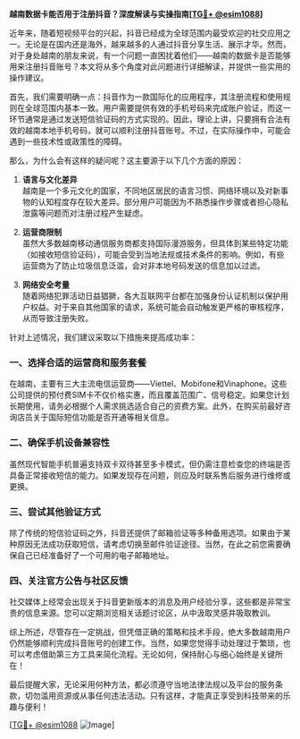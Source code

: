 **越南数据卡能否用于注册抖音？深度解读与实操指南[[TG💪+ @esim1088](https://t.me/s/esim1088)]**

近年来，随着短视频平台的兴起，抖音已经成为全球范围内最受欢迎的社交应用之一。无论是在国内还是海外，越来越多的人通过抖音分享生活、展示才华。然而，对于身处越南的朋友来说，有一个问题一直困扰着他们——越南的数据卡是否能够用来注册抖音账号？本文将从多个角度对此问题进行详细解读，并提供一些实用的操作建议。

首先，我们需要明确一点：抖音作为一款国际化的应用程序，其注册流程和使用规则在全球范围内基本一致。用户需要提供有效的手机号码来完成账户验证，而这一环节通常是通过发送短信验证码的方式实现的。因此，理论上讲，只要拥有合法有效的越南本地手机号码，就可以顺利注册抖音账号。不过，在实际操作中，可能会遇到一些技术性或政策性的障碍。

那么，为什么会有这样的疑问呢？这主要源于以下几个方面的原因：

1. **语言与文化差异**  
   越南是一个多元文化的国家，不同地区居民的语言习惯、网络环境以及对新事物的认知程度存在较大差异。部分用户可能因为不熟悉操作步骤或者担心隐私泄露等问题而对注册过程产生疑虑。

2. **运营商限制**  
   虽然大多数越南移动通信服务商都支持国际漫游服务，但具体到某些特定功能（如接收短信验证码），可能会受到当地法规或技术条件的影响。例如，有些运营商为了防止垃圾信息泛滥，会对非本地号码发送的信息加以过滤。

3. **网络安全考量**  
   随着网络犯罪活动日益猖獗，各大互联网平台都在加强身份认证机制以保护用户权益。对于来自其他国家的请求，系统可能会自动触发更严格的审核程序，从而导致注册失败。

针对上述情况，我们建议采取以下措施来提高成功率：

### 一、选择合适的运营商和服务套餐
在越南，主要有三大主流电信运营商——Viettel、Mobifone和Vinaphone。这些公司提供的预付费SIM卡不仅价格实惠，而且覆盖范围广、信号稳定。如果您计划长期使用，请务必根据个人需求挑选适合自己的资费方案。此外，在购买前最好咨询店员关于国际短信功能是否开通等相关信息。

### 二、确保手机设备兼容性
虽然现代智能手机普遍支持双卡双待甚至多卡模式，但仍需注意检查您的终端是否具备正常接收短信的能力。如果发现存在问题，则应及时联系售后服务进行维修或更换。

### 三、尝试其他验证方式
除了传统的短信验证码之外，抖音还提供了邮箱验证等多种备用选项。如果由于某种原因无法成功获取短信，请考虑切换至邮件验证途径。当然，在此之前您需要确保自己已经准备好了一个可用的电子邮箱地址。

### 四、关注官方公告与社区反馈
社交媒体上经常会出现关于抖音更新版本的消息及用户经验分享，这些都是非常宝贵的信息来源。您可以定期浏览相关话题讨论区，从中汲取灵感并吸取教训。

综上所述，尽管存在一定挑战，但凭借正确的策略和技术手段，绝大多数越南用户仍然能够顺利完成抖音账号的创建工作。当然，如果您觉得手动处理过于繁琐，也可以考虑借助第三方工具来简化流程。无论如何，保持耐心与细心始终是关键所在！

最后提醒大家，无论采用何种方法，都必须遵守当地法律法规以及平台的服务条款，切勿滥用资源或从事任何违法活动。只有这样，才能真正享受到科技带来的乐趣与便利！

[[TG💪+ @esim1088](https://t.me/s/esim1088) ![Image](https://i.postimg.cc/4NQfJmqS/Snipaste-2025-05-13-00-14-12.png)]
